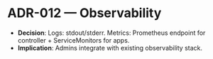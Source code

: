 # ADR-012 — Observability

- **Decision**: Logs: stdout/stderr. Metrics: Prometheus endpoint for controller + ServiceMonitors for apps.
- **Implication**: Admins integrate with existing observability stack.
